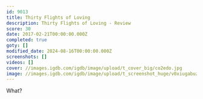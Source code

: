 ```yaml
---
id: 9013
title: Thirty Flights of Loving
description: Thirty Flights of Loving - Review
score: 30
date: 2017-02-21T00:00:00.000Z
completed: true
goty: []
modified_date: 2024-08-16T00:00:00.000Z
screenshots: []
videos: []
cover: //images.igdb.com/igdb/image/upload/t_cover_big/co2edo.jpg
image: //images.igdb.com/igdb/image/upload/t_screenshot_huge/v0xiugabuzocoav4hkaq.jpg
---
```

What? 